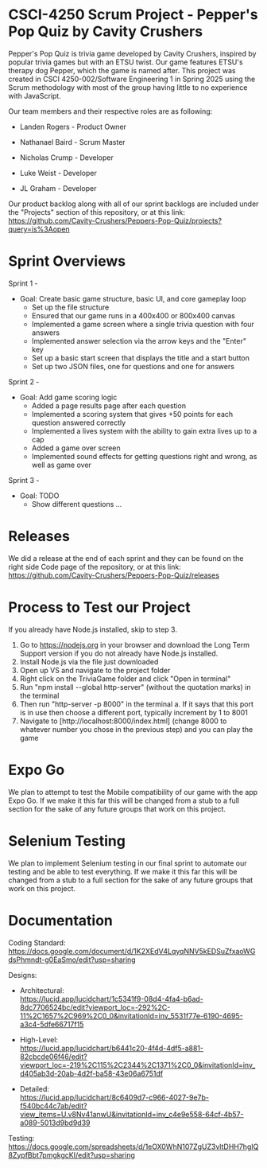 # CSCI-4250 Scrum Project - Pepper's Pop Quiz by Cavity Crushers

Pepper's Pop Quiz is trivia game developed by Cavity Crushers, inspired by popular trivia games but with an ETSU twist. Our game features ETSU's therapy dog Pepper, which the game is named after. This project was created in CSCI 4250-002/Software Engineering 1 in Spring 2025 using the Scrum methodology with most of the group having little to no experience with JavaScript.

Our team members and their respective roles are as following:  
  - Landen Rogers     - Product Owner
  * Nathanael Baird   - Scrum Master
  + Nicholas Crump    - Developer
  * Luke Weist        - Developer
  - JL Graham         - Developer

Our product backlog along with all of our sprint backlogs are included under the "Projects" section of this repository, or at this link:  
https://github.com/Cavity-Crushers/Peppers-Pop-Quiz/projects?query=is%3Aopen

# Sprint Overviews  
Sprint 1 -
- Goal: Create basic game structure, basic UI, and core gameplay loop
  - Set up the file structure
  - Ensured that our game runs in a 400x400 or 800x400 canvas
  - Implemented a game screen where a single trivia question with four answers
  - Implemented answer selection via the arrow keys and the "Enter" key
  - Set up a basic start screen that displays the title and a start button
  - Set up two JSON files, one for questions and one for answers

Sprint 2 -
- Goal: Add game scoring logic
  - Added a page results page after each question
  - Implemented a scoring system that gives +50 points for each question answered correctly
  - Implemented a lives system with the ability to gain extra lives up to a cap
  - Added a game over screen
  - Implemented sound effects for getting questions right and wrong, as well as game over

Sprint 3 -
- Goal: TODO
  - Show different questions ...
 
# Releases
We did a release at the end of each sprint and they can be found on the right side Code page of the repository, or at this link:  
https://github.com/Cavity-Crushers/Peppers-Pop-Quiz/releases
 
# Process to Test our Project
If you already have Node.js installed, skip to step 3.
1. Go to https://nodejs.org in your browser and download the Long Term Support version if you do not already have Node.js installed.
2. Install Node.js via the file just downloaded
3. Open up VS and navigate to the project folder
4. Right click on the TriviaGame folder and click "Open in terminal"
5. Run "npm install --global http-server" (without the quotation marks) in the terminal
6. Then run "http-server -p 8000" in the terminal
  a. If it says that this port is in use then choose a different port, typically increment by 1 to 8001
8. Navigate to [http://localhost:8000/index.html] (change 8000 to whatever number you chose in the previous step) and you can play the game

# Expo Go
We plan to attempt to test the Mobile compatibility of our game with the app Expo Go. If we make it this far this will be changed from a stub to a full section for the sake of any future groups that work on this project.

# Selenium Testing
We plan to implement Selenium testing in our final sprint to automate our testing and be able to test everything. If we make it this far this will be changed from a stub to a full section for the sake of any future groups that work on this project.

# Documentation
Coding Standard:  
https://docs.google.com/document/d/1K2XEdV4LqyqNNV5kEDSuZfxaoWGdsPhmndt-g0EaSmo/edit?usp=sharing

Designs:
- Architectural:  
https://lucid.app/lucidchart/1c5341f9-08d4-4fa4-b6ad-8dc7706524bc/edit?viewport_loc=-292%2C-11%2C1657%2C969%2C0_0&invitationId=inv_5531f77e-6190-4695-a3c4-5dfe66717f15

- High-Level:  
https://lucid.app/lucidchart/b6441c20-4f4d-4df5-a881-82cbcde06f46/edit?viewport_loc=-219%2C115%2C2344%2C1371%2C0_0&invitationId=inv_d405ab3d-20ab-4d2f-ba58-43e06a6751df

- Detailed:  
https://lucid.app/lucidchart/8c6409d7-c966-4027-9e7b-f540bc44c7ab/edit?view_items=U.v8Nv41anwU&invitationId=inv_c4e9e558-64cf-4b57-a089-5013d9bd9d39
  
Testing:  
https://docs.google.com/spreadsheets/d/1eOX0WhN107ZgUZ3vltDHH7hgIQ8ZypfBbt7pmgkgcKI/edit?usp=sharing
